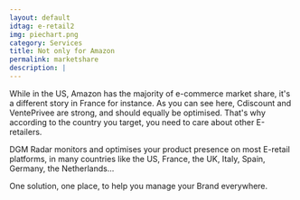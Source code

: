 ```yaml
---
layout: default
idtag: e-retail2
img: piechart.png
category: Services
title: Not only for Amazon
permalink: marketshare
description: |
---
```

While in the US, Amazon has the majority of e-commerce market share, it's a different story in France for instance. As you can see here, Cdiscount and VentePrivee are strong, and should equally be optimised. That's why according to the country you target, you need to care about other E-retailers.

DGM Radar monitors and optimises your product presence on most E-retail platforms, in many countries like the US, France, the UK, Italy, Spain, Germany, the Netherlands...

One solution, one place, to help you manage your Brand everywhere.
